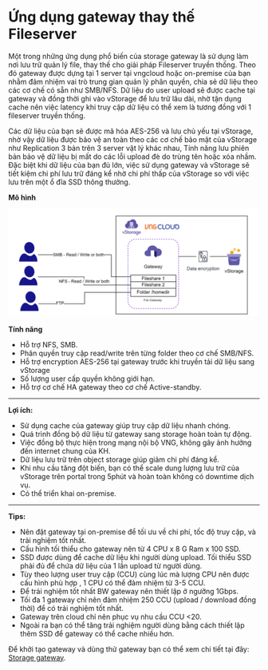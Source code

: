 # Ứng dụng gateway thay thế Fileserver

Một trong những ứng dụng phổ biến của storage gateway là sử dụng làm nơi lưu trữ quản lý file, thay thế cho giải pháp Fileserver truyền thống. Theo đó gateway được dựng tại 1 server tại vngcloud hoặc on-premise của bạn nhằm đảm nhiệm vai trò trung gian quản lý phân quyền, chia sẻ dữ liệu theo các cơ chế có sẵn như SMB/NFS. Dữ liệu do user upload sẽ được cache tại gateway và đồng thời ghi vào vStorage để lưu trữ lâu dài, nhờ tận dụng cache nên việc latency khi truy cập dữ liệu có thể xem là tương đồng với 1 fileserver truyền thống.

Các dữ liệu của bạn sẽ được mã hóa AES-256 và lưu chủ yếu tại vStorage, nhờ vậy dữ liệu được bảo vệ an toàn theo các cơ chế bảo mật của vStorage như Replication 3 bản trên 3 server vật lý khác nhau, Tính năng lưu phiên bản bảo vệ dữ liệu bị mất do các lỗi upload đè do trùng tên hoặc xóa nhầm. Đặc biệt khi dữ liệu của bạn đủ lớn, việc sử dụng gateway và vStorage sẽ tiết kiệm chi phí lưu trữ đáng kể nhờ chi phí thấp của vStorage so với việc lưu trên một ổ đĩa SSD thông thưởng. 

**Mô hình**

![Image](https://github.com/vngcloud/docs/blob/main/Vietnamese/.gitbook/assets/image%20(566).png?raw=true)

**Tính năng** 

* Hỗ trợ NFS, SMB. 
* Phân quyền truy cập read/write trên từng folder theo cơ chế SMB/NFS. 
* Hỗ trợ encryption AES-256 tại gateway trước khi truyền tải dữ liệu sang vStorage
* Số lượng user cấp quyền không giới hạn. 
* Hỗ trợ cơ chế HA gateway theo cơ chế Active-standby. 

***

**Lợi ích:** 

* Sử dụng cache của gateway giúp truy cập dữ liệu nhanh chóng.
* Quá trình đồng bộ dữ liệu từ gateway sang storage hoàn toàn tự động.
* Việc đồng bộ thực hiện trong mạng nội bộ VNG, không gây ảnh hưởng đến internet chung của KH.
* Dữ liệu lưu trữ trên object storage giúp giảm chi phí đáng kể.
* Khi nhu cầu tăng đột biến, bạn có thể scale dung lượng lưu trữ của vStorage trên portal trong 5phút và hoàn toàn không có downtime dịch vụ. 
* Có thể triển khai on-premise. 

***

**Tips:** 

* Nên đặt gateway tại on-premise để tối ưu về chi phí, tốc độ truy cập, và trải nghiệm tốt nhất. 
* Cấu hình tối thiểu cho gateway nên từ 4 CPU x 8 G Ram x 100 SSD. 
* SSD được dùng để cache dữ liệu khi người dùng upload. Tối thiểu SSD phải đủ để chứa dữ liệu của 1 lần upload từ người dùng. 
* Tùy theo lượng user truy cập (CCU) cùng lúc mà lượng CPU nên được cấu hình phù hợp , 1 CPU có thể đảm nhiệm từ 3-5 CCU. 
* Để trải nghiệm tốt nhất BW gateway nên thiết lập ở ngưỡng 1Gbps. 
* Tối đa 1 gateway chỉ nên đảm nhiệm 250 CCU (upload / download đồng thời) để có trải nghiệm tốt nhất. 
* Gateway trên cloud chỉ nên phục vụ nhu cầu CCU <20. 
* Ngoài ra bạn có thể tăng trải nghiệm người dùng bằng cách thiết lập thêm SSD để gateway có thể cache nhiều hơn. 

Để khởi tạo gateway và dùng thử gateway bạn có thể xem chi tiết tại đây: [Storage gateway](https://docs.vngcloud.vn/vng-cloud-document/vn/vstorage/object-storage/vstorage-hcm03/storage-gateway).

